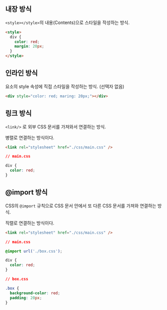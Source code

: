 ## 내장 방식

`<style></style>`의 내용(Contents)으로 스타일을 작성하는 방식.

```html
<style>
  div {
    color: red;
    margin: 20px;
  }
</style>
```

## 인라인 방식

요소의 style 속성에 직접 스타일을 작성하는 방식. (선택자 없음)

```html
<div style="color: red; maring: 20px;"></div>
```

## 링크 방식

`<link/>` 로 외부 CSS 문서를 가져와서 연결하는 방식.

병렬로 연결하는 방식이다.

```html
<link rel="stylesheet" href="./css/main.css" />
```

```css
// main.css

div {
  color: red;
}
```

## @import 방식

CSS의 `@import` 규칙으로 CSS 문서 안에서 또 다른 CSS 문서를 가져와 연결하는 방식.

직렬로 연결하는 방식이다.

```html
<link rel="stylesheet" href="./css/main.css" />
```

```css
// main.css

@import url('./box.css');

div {
  color: red;
}
```

```css
// box.css

.box {
  background-color: red;
  padding: 20px;
}
```
